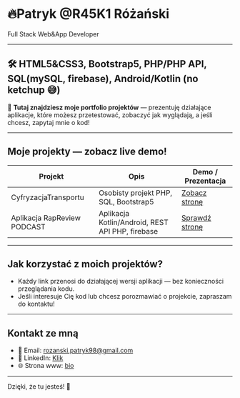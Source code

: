 # 🔥Patryk @R45K1 Różański

Full Stack Web&App Developer

---
:hammer_and_wrench:	HTML5&CSS3, Bootstrap5, PHP/PHP API, SQL(mySQL, firebase), Android/Kotlin (no ketchup 😅)
---

📇 **Tutaj znajdziesz moje portfolio projektów** — prezentuję działające aplikacje, które możesz przetestować, zobaczyć jak wyglądają, a jeśli chcesz, zapytaj mnie o kod!  


---

## Moje projekty — zobacz live demo!

| Projekt             | Opis                          | Demo / Prezentacja                         |
|---------------------|-------------------------------|-------------------------------------------|
| CyfryzacjaTransportu | Osobisty projekt PHP, SQL, Bootstrap5 | [Zobacz stronę](#res) |
| Aplikacja RapReview PODCAST  | Aplikacja Kotlin/Android, REST API PHP, firebase| [Sprawdź stronę](#res)   |

---

## Jak korzystać z moich projektów?

- Każdy link przenosi do działającej wersji aplikacji — bez konieczności przeglądania kodu.  
- Jeśli interesuje Cię kod lub chcesz porozmawiać o projekcie, zapraszam do kontaktu!  

---

## Kontakt ze mną

- 📧 Email: rozanski.patryk98@gmail.com
- 💼 LinkedIn: [Klik](https://linkedin.com/in/patrykrozanski)  
- 🌐 Strona www: [bio](https://r45k1.github.io/r45k1/)

---

Dzięki, że tu jesteś! 🚀  
